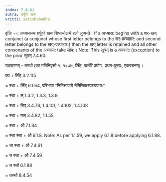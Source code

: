 ```yaml
---
index: 7.4.61
sutra: शर्पूर्वाः खयः
vritti: satishabodha
---
```



वृत्तिः --: अभ्यासस्य शर्पूर्वाः खयः शिष्यन्तेऽन्ये हलो लुप्यन्ते। If a अभ्यास: begins with a शर्-खय् conjunct (a conjunct whose first letter belongs to the शर्-प्रत्याहार: and second letter belongs to the खय्-प्रत्याहार:) then the खय् letter is retained and all other consonants of the अभ्यास: take लोप:।  Note: This सूत्रम् is a अपवाद: (exception) to the prior सूत्रम् 7.4.60.
 


उदाहरणम् – तस्थौ (ष्ठा गतिनिवृत्तौ १. १०७७, लिँट्, कर्तरि प्रयोगः, प्रथम-पुरुषः, एकवचनम्)।


ष्ठा + लिँट् 3.2.115


= स्था + लिँट् 6.1.64, परिभाषा “निमित्तापाये नैमित्तिकस्याप्यपाय:”


= स्था + ल् 1.3.2, 1.3.3, 1.3.9


= स्था + तिप् 3.4.78, 1.4.101, 1.4.102, 1.4.108


= स्था + णल् 3.4.82, 1.1.55


= स्था + औ 7.1.34


= स्था स्था + औ 6.1.8. Note: As per 1.1.59, we apply 6.1.8 before applying 6.1.88.


= था स्था + औ 7.4.61


= थ स्था + औ 7.4.59


= थ स्थौ 6.1.88


= तस्थौ 8.4.54

